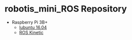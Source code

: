 # robotis_mini_ROS Repository

* Raspberry Pi 3B+
  * [lubuntu 16.04](https://releases.ubuntu-mate.org/archived/xenial/armhf/) 
  * [ROS Kinetic](http://wiki.ros.org/kinetic/Installation/Ubuntu)
